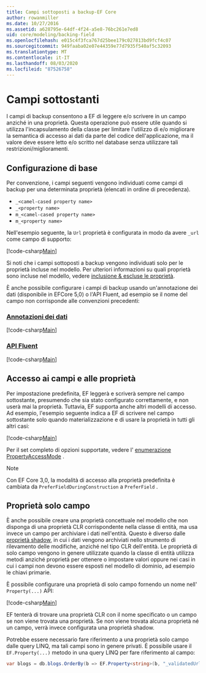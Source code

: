 ```yaml
---
title: Campi sottoposti a backup-EF Core
author: rowanmiller
ms.date: 10/27/2016
ms.assetid: a628795e-64df-4f24-a5e8-76bc261e7ed8
uid: core/modeling/backing-field
ms.openlocfilehash: e015c4f3fca767d25bee179c027813bd9fcf4c07
ms.sourcegitcommit: 949faaba02e07e44359e77d7935f540af5c32093
ms.translationtype: MT
ms.contentlocale: it-IT
ms.lasthandoff: 08/03/2020
ms.locfileid: "87526758"
---
```

# <a name="backing-fields"></a>Campi sottostanti

I campi di backup consentono a EF di leggere e/o scrivere in un campo anziché in una proprietà. Questa operazione può essere utile quando si utilizza l'incapsulamento della classe per limitare l'utilizzo di e/o migliorare la semantica di accesso ai dati da parte del codice dell'applicazione, ma il valore deve essere letto e/o scritto nel database senza utilizzare tali restrizioni/miglioramenti.

## <a name="basic-configuration"></a>Configurazione di base

Per convenzione, i campi seguenti vengono individuati come campi di backup per una determinata proprietà (elencati in ordine di precedenza). 

* `_<camel-cased property name>`
* `_<property name>`
* `m_<camel-cased property name>`
* `m_<property name>`

Nell'esempio seguente, la `Url` proprietà è configurata in modo da avere `_url` come campo di supporto:

[!code-csharp[Main](../../../samples/core/Modeling/Conventions/BackingField.cs#Sample)]

Si noti che i campi sottoposti a backup vengono individuati solo per le proprietà incluse nel modello. Per ulteriori informazioni su quali proprietà sono incluse nel modello, vedere [inclusione & escluse le proprietà](included-properties.md).

È anche possibile configurare i campi di backup usando un'annotazione dei dati (disponibile in EFCore 5,0) o l'API Fluent, ad esempio se il nome del campo non corrisponde alle convenzioni precedenti:

### <a name="data-annotations"></a>[Annotazioni dei dati](#tab/data-annotations)

[!code-csharp[Main](../../../samples/core/Modeling/DataAnnotations/BackingField.cs?name=BackingField&highlight=7)]

### <a name="fluent-api"></a>[API Fluent](#tab/fluent-api)

[!code-csharp[Main](../../../samples/core/Modeling/FluentAPI/BackingField.cs?name=BackingField&highlight=5)]

## <a name="field-and-property-access"></a>Accesso ai campi e alle proprietà

Per impostazione predefinita, EF leggerà e scriverà sempre nel campo sottostante, presumendo che sia stato configurato correttamente, e non userà mai la proprietà. Tuttavia, EF supporta anche altri modelli di accesso. Ad esempio, l'esempio seguente indica a EF di scrivere nel campo sottostante solo quando materializzazione e di usare la proprietà in tutti gli altri casi:

[!code-csharp[Main](../../../samples/core/Modeling/FluentAPI/BackingFieldAccessMode.cs?name=BackingFieldAccessMode&highlight=6)]

Per il set completo di opzioni supportate, vedere l' [enumerazione PropertyAccessMode](/dotnet/api/microsoft.entityframeworkcore.propertyaccessmode) .

> [!NOTE]
> Con EF Core 3,0, la modalità di accesso alla proprietà predefinita è cambiata da `PreferFieldDuringConstruction` a `PreferField` .

## <a name="field-only-properties"></a>Proprietà solo campo

È anche possibile creare una proprietà concettuale nel modello che non disponga di una proprietà CLR corrispondente nella classe di entità, ma usa invece un campo per archiviare i dati nell'entità. Questo è diverso dalle [proprietà shadow](shadow-properties.md), in cui i dati vengono archiviati nello strumento di rilevamento delle modifiche, anziché nel tipo CLR dell'entità. Le proprietà di solo campo vengono in genere utilizzate quando la classe di entità utilizza metodi anziché proprietà per ottenere o impostare valori oppure nei casi in cui i campi non devono essere esposti nel modello di dominio, ad esempio le chiavi primarie.

È possibile configurare una proprietà di solo campo fornendo un nome nell' `Property(...)` API:

[!code-csharp[Main](../../../samples/core/Modeling/FluentAPI/BackingFieldNoProperty.cs#Sample)]

EF tenterà di trovare una proprietà CLR con il nome specificato o un campo se non viene trovata una proprietà. Se non viene trovata alcuna proprietà né un campo, verrà invece configurata una proprietà shadow.

Potrebbe essere necessario fare riferimento a una proprietà solo campo dalle query LINQ, ma tali campi sono in genere privati. È possibile usare il `EF.Property(...)` metodo in una query LINQ per fare riferimento al campo:

``` csharp
var blogs = db.blogs.OrderBy(b => EF.Property<string>(b, "_validatedUrl"));
```
